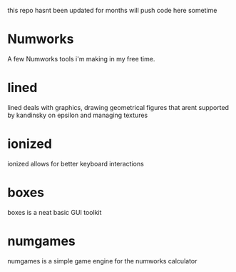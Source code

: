 this repo hasnt been updated for months
will push code here sometime

# Numworks
A few Numworks tools i'm making in my free time.

# lined
lined deals with graphics, drawing geometrical figures that arent supported by kandinsky on epsilon and managing textures

# ionized
ionized allows for better keyboard interactions

# boxes
boxes is a neat basic GUI toolkit

# numgames
numgames is a simple game engine for the numworks calculator
